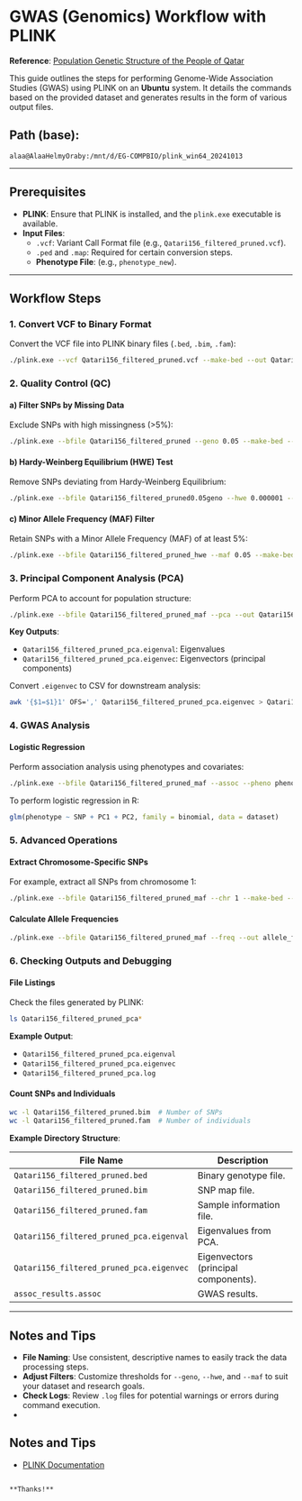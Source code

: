 # GWAS (Genomics) Workflow with PLINK  
**Reference**: [Population Genetic Structure of the People of Qatar](https://pmc.ncbi.nlm.nih.gov/articles/PMC2896773/#app2)  

This guide outlines the steps for performing Genome-Wide Association Studies (GWAS) using PLINK on an **Ubuntu** system. It details the commands based on the provided dataset and generates results in the form of various output files.

## Path (base):  
`alaa@AlaaHelmyOraby:/mnt/d/EG-COMPBIO/plink_win64_20241013`

---

## Prerequisites  

- **PLINK**: Ensure that PLINK is installed, and the `plink.exe` executable is available.
- **Input Files**:  
  - `.vcf`: Variant Call Format file (e.g., `Qatari156_filtered_pruned.vcf`).
  - `.ped` and `.map`: Required for certain conversion steps.
  - **Phenotype File**: (e.g., `phenotype_new`).

---

## Workflow Steps  

### 1. Convert VCF to Binary Format  
Convert the VCF file into PLINK binary files (`.bed`, `.bim`, `.fam`):

```bash
./plink.exe --vcf Qatari156_filtered_pruned.vcf --make-bed --out Qatari156_filtered_pruned
```

### 2. Quality Control (QC)  
#### a) Filter SNPs by Missing Data  
Exclude SNPs with high missingness (>5%):

```bash
./plink.exe --bfile Qatari156_filtered_pruned --geno 0.05 --make-bed --out Qatari156_filtered_pruned0.05geno
```

#### b) Hardy-Weinberg Equilibrium (HWE) Test  
Remove SNPs deviating from Hardy-Weinberg Equilibrium:

```bash
./plink.exe --bfile Qatari156_filtered_pruned0.05geno --hwe 0.000001 --make-bed --out Qatari156_filtered_pruned_hwe
```

#### c) Minor Allele Frequency (MAF) Filter  
Retain SNPs with a Minor Allele Frequency (MAF) of at least 5%:

```bash
./plink.exe --bfile Qatari156_filtered_pruned_hwe --maf 0.05 --make-bed --out Qatari156_filtered_pruned_maf
```

### 3. Principal Component Analysis (PCA)  
Perform PCA to account for population structure:

```bash
./plink.exe --bfile Qatari156_filtered_pruned_maf --pca --out Qatari156_filtered_pruned_pca
```

**Key Outputs**:  
- `Qatari156_filtered_pruned_pca.eigenval`: Eigenvalues  
- `Qatari156_filtered_pruned_pca.eigenvec`: Eigenvectors (principal components)  

Convert `.eigenvec` to CSV for downstream analysis:

```bash
awk '{$1=$1}1' OFS=',' Qatari156_filtered_pruned_pca.eigenvec > Qatari156_filtered_pruned_pca.csv
```

### 4. GWAS Analysis  
#### Logistic Regression  
Perform association analysis using phenotypes and covariates:

```bash
./plink.exe --bfile Qatari156_filtered_pruned_maf --assoc --pheno phenotype_new --covar covariates.txt --covar-name PC1,PC2 --out assoc_results
```

To perform logistic regression in R:

```R
glm(phenotype ~ SNP + PC1 + PC2, family = binomial, data = dataset)
```

### 5. Advanced Operations  
#### Extract Chromosome-Specific SNPs  
For example, extract all SNPs from chromosome 1:

```bash
./plink.exe --bfile Qatari156_filtered_pruned_maf --chr 1 --make-bed --out chr1_data
```

#### Calculate Allele Frequencies  
```bash
./plink.exe --bfile Qatari156_filtered_pruned_maf --freq --out allele_freqs
```

### 6. Checking Outputs and Debugging  
#### File Listings  
Check the files generated by PLINK:

```bash
ls Qatari156_filtered_pruned_pca*
```

**Example Output**:  
- `Qatari156_filtered_pruned_pca.eigenval`  
- `Qatari156_filtered_pruned_pca.eigenvec`  
- `Qatari156_filtered_pruned_pca.log`  

#### Count SNPs and Individuals  
```bash
wc -l Qatari156_filtered_pruned.bim  # Number of SNPs
wc -l Qatari156_filtered_pruned.fam  # Number of individuals
```

**Example Directory Structure**:  

| File Name                                | Description                               |
|------------------------------------------|-------------------------------------------|
| `Qatari156_filtered_pruned.bed`          | Binary genotype file.                    |
| `Qatari156_filtered_pruned.bim`          | SNP map file.                            |
| `Qatari156_filtered_pruned.fam`          | Sample information file.                 |
| `Qatari156_filtered_pruned_pca.eigenval` | Eigenvalues from PCA.                    |
| `Qatari156_filtered_pruned_pca.eigenvec` | Eigenvectors (principal components).     |
| `assoc_results.assoc`                    | GWAS results.                            |

---

## Notes and Tips  

- **File Naming**: Use consistent, descriptive names to easily track the data processing steps.
- **Adjust Filters**: Customize thresholds for `--geno`, `--hwe`, and `--maf` to suit your dataset and research goals.
- **Check Logs**: Review `.log` files for potential warnings or errors during command execution.
-
## Notes and Tips  
- [PLINK Documentation](https://www.cog-genomics.org/plink/1.9/)
```

**Thanks!**
